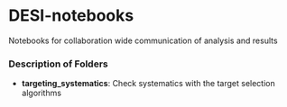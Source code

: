 # DESI-notebooks
Notebooks for collaboration wide communication of analysis and results

### Description of Folders
* __targeting_systematics__: Check systematics with the target selection algorithms
